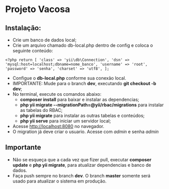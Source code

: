 # Projeto Vacosa

## Instalação:
- Crie um banco de dados local;
- Crie um arquivo chamado db-local.php dentro de config e coloca o seguinte conteúdo:

> 
`<?php
 return [
 'class' => 'yii\db\Connection',
 'dsn' => 'mysql:host=localhost;dbname=nome_banco',
 'username' => 'root',
 'password' => 'senha',
 'charset' => 'utf8',
];
`

- Configue o **db-local.php** conforme sua conexão local.
- IMPORTANTE: Mude para o branch **dev**, executando **git checkout -b dev**;
- No terminal, execute os comandos abaixo:
    - **composer install** para baixar e instalar as dependencias;
    - **php yii migrate --migrationPath=@yii/rbac/migrations** para instalar as tabelas do RBAC;
    - **php yii migrate** para instalar as outras tabelas e conteúdos;
    - **php yii serve** para iniciar um servidor local;
- Acesse [http://localhost:8080](http://localhost:8080) no navegador.
- O migration já deve criar o usuario. Acesse com *admin* e senha *admin* 

## Importante
- Não se esqueça que a cada vez que fizer pull, executar **composer update** e **php yii migrate**, para atualizar 
dependencias e banco de dados.
- Faça push sempre no branch **dev**. O branch **master** somente será usado para atualizar o sistema em produção.